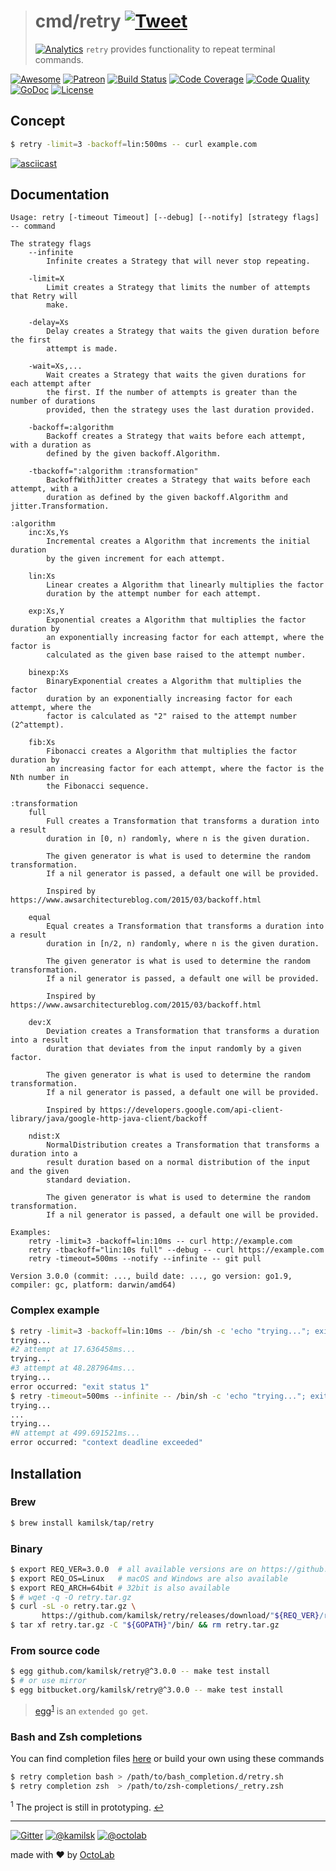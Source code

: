 > # cmd/retry [![Tweet][icon_twitter]][twitter_publish]
> [![Analytics][analytics_pixel]][page_promo]
> `retry` provides functionality to repeat terminal commands.

[![Awesome][icon_awesome]](https://github.com/avelino/awesome-go#utilities)
[![Patreon][icon_patreon]](https://www.patreon.com/octolab)
[![Build Status][icon_build]][page_build]
[![Code Coverage][icon_coverage]][page_quality]
[![Code Quality][icon_quality]][page_quality]
[![GoDoc][icon_docs]][page_docs]
[![License][icon_license]](../../LICENSE)

## Concept

```bash
$ retry -limit=3 -backoff=lin:500ms -- curl example.com
```

[![asciicast](https://asciinema.org/a/150367.png)](https://asciinema.org/a/150367)

## Documentation

```
Usage: retry [-timeout Timeout] [--debug] [--notify] [strategy flags] -- command

The strategy flags
    --infinite
        Infinite creates a Strategy that will never stop repeating.

    -limit=X
        Limit creates a Strategy that limits the number of attempts that Retry will
        make.

    -delay=Xs
        Delay creates a Strategy that waits the given duration before the first
        attempt is made.

    -wait=Xs,...
        Wait creates a Strategy that waits the given durations for each attempt after
        the first. If the number of attempts is greater than the number of durations
        provided, then the strategy uses the last duration provided.

    -backoff=:algorithm
        Backoff creates a Strategy that waits before each attempt, with a duration as
        defined by the given backoff.Algorithm.

    -tbackoff=":algorithm :transformation"
        BackoffWithJitter creates a Strategy that waits before each attempt, with a
        duration as defined by the given backoff.Algorithm and jitter.Transformation.

:algorithm
    inc:Xs,Ys
        Incremental creates a Algorithm that increments the initial duration
        by the given increment for each attempt.

    lin:Xs
        Linear creates a Algorithm that linearly multiplies the factor
        duration by the attempt number for each attempt.

    exp:Xs,Y
        Exponential creates a Algorithm that multiplies the factor duration by
        an exponentially increasing factor for each attempt, where the factor is
        calculated as the given base raised to the attempt number.

    binexp:Xs
        BinaryExponential creates a Algorithm that multiplies the factor
        duration by an exponentially increasing factor for each attempt, where the
        factor is calculated as "2" raised to the attempt number (2^attempt).

    fib:Xs
        Fibonacci creates a Algorithm that multiplies the factor duration by
        an increasing factor for each attempt, where the factor is the Nth number in
        the Fibonacci sequence.

:transformation
    full
        Full creates a Transformation that transforms a duration into a result
        duration in [0, n) randomly, where n is the given duration.

        The given generator is what is used to determine the random transformation.
        If a nil generator is passed, a default one will be provided.

        Inspired by https://www.awsarchitectureblog.com/2015/03/backoff.html

    equal
        Equal creates a Transformation that transforms a duration into a result
        duration in [n/2, n) randomly, where n is the given duration.

        The given generator is what is used to determine the random transformation.
        If a nil generator is passed, a default one will be provided.

        Inspired by https://www.awsarchitectureblog.com/2015/03/backoff.html

    dev:X
        Deviation creates a Transformation that transforms a duration into a result
        duration that deviates from the input randomly by a given factor.

        The given generator is what is used to determine the random transformation.
        If a nil generator is passed, a default one will be provided.

        Inspired by https://developers.google.com/api-client-library/java/google-http-java-client/backoff

    ndist:X
        NormalDistribution creates a Transformation that transforms a duration into a
        result duration based on a normal distribution of the input and the given
        standard deviation.

        The given generator is what is used to determine the random transformation.
        If a nil generator is passed, a default one will be provided.

Examples:
    retry -limit=3 -backoff=lin:10ms -- curl http://example.com
    retry -tbackoff="lin:10s full" --debug -- curl https://example.com
    retry -timeout=500ms --notify --infinite -- git pull

Version 3.0.0 (commit: ..., build date: ..., go version: go1.9, compiler: gc, platform: darwin/amd64)
```

### Complex example

```bash
$ retry -limit=3 -backoff=lin:10ms -- /bin/sh -c 'echo "trying..."; exit 1'
trying...
#2 attempt at 17.636458ms...
trying...
#3 attempt at 48.287964ms...
trying...
error occurred: "exit status 1"
$ retry -timeout=500ms --infinite -- /bin/sh -c 'echo "trying..."; exit 1'
trying...
...
trying...
#N attempt at 499.691521ms...
error occurred: "context deadline exceeded"
```

## Installation

### Brew

```bash
$ brew install kamilsk/tap/retry
```

### Binary

```bash
$ export REQ_VER=3.0.0  # all available versions are on https://github.com/kamilsk/retry/releases
$ export REQ_OS=Linux   # macOS and Windows are also available
$ export REQ_ARCH=64bit # 32bit is also available
$ # wget -q -O retry.tar.gz
$ curl -sL -o retry.tar.gz \
       https://github.com/kamilsk/retry/releases/download/"${REQ_VER}/retry_${REQ_VER}_${REQ_OS}-${REQ_ARCH}".tar.gz
$ tar xf retry.tar.gz -C "${GOPATH}"/bin/ && rm retry.tar.gz
```

### From source code

```bash
$ egg github.com/kamilsk/retry@^3.0.0 -- make test install
$ # or use mirror
$ egg bitbucket.org/kamilsk/retry@^3.0.0 -- make test install
```

> [egg](https://github.com/kamilsk/egg)<sup id="anchor-egg">[1](#egg)</sup> is an `extended go get`.

### Bash and Zsh completions

You can find completion files [here](https://github.com/kamilsk/shared/tree/dotfiles/bash_completion.d) or
build your own using these commands

```bash
$ retry completion bash > /path/to/bash_completion.d/retry.sh
$ retry completion zsh  > /path/to/zsh-completions/_retry.zsh
```

<sup id="egg">1</sup> The project is still in prototyping. [↩](#anchor-egg)

---

[![Gitter][icon_gitter]](https://gitter.im/kamilsk/retry)
[![@kamilsk][icon_tw_author]](https://twitter.com/ikamilsk)
[![@octolab][icon_tw_sponsor]](https://twitter.com/octolab_inc)

made with ❤️ by [OctoLab](https://www.octolab.org/)

[analytics_pixel]: https://ga-beacon.appspot.com/UA-109817251-1/retry/cmd/dev?pixel

[icon_awesome]:    https://cdn.rawgit.com/sindresorhus/awesome/d7305f38d29fed78fa85652e3a63e154dd8e8829/media/badge.svg
[icon_build]:      https://travis-ci.org/kamilsk/retry.svg?branch=dev
[icon_coverage]:   https://scrutinizer-ci.com/g/kamilsk/retry/badges/coverage.png?b=dev
[icon_docs]:       https://godoc.org/github.com/kamilsk/retry?status.svg
[icon_gitter]:     https://badges.gitter.im/Join%20Chat.svg
[icon_license]:    https://img.shields.io/badge/license-MIT-blue.svg
[icon_patreon]:    https://img.shields.io/badge/patreon-donate-orange.svg
[icon_quality]:    https://scrutinizer-ci.com/g/kamilsk/retry/badges/quality-score.png?b=dev
[icon_research]:   https://img.shields.io/badge/research-in%20progress-yellow.svg
[icon_tw_author]:  https://img.shields.io/badge/author-%40kamilsk-blue.svg
[icon_tw_sponsor]: https://img.shields.io/badge/sponsor-%40octolab-blue.svg
[icon_twitter]:    https://img.shields.io/twitter/url/http/shields.io.svg?style=social

[page_build]:      https://travis-ci.org/kamilsk/retry
[page_docs]:       https://godoc.org/github.com/kamilsk/retry
[page_promo]:      https://github.com/kamilsk/retry
[page_quality]:    https://scrutinizer-ci.com/g/kamilsk/retry/?branch=dev

[twitter_publish]: https://twitter.com/intent/tweet?text=Functional%20mechanism%20based%20on%20channels%20to%20perform%20actions%20repetitively%20until%20successful&url=https://github.com/kamilsk/retry&via=ikamilsk&hashtags=go,repeat,retry,backoff,jitter
